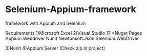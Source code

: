 # Selenium-Appium-framework
framework with Appium and Selenium 

Requirements
1)Microsoft Excel
2)Visual Studio 17
  *Nuget Pages
  Appium.Webdriver
  Nunit
  Newtonsoft.Json
  Selenium.WebDriver
  
3)Nunit
4)Appium Server (Check zip in project)
